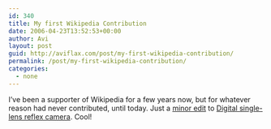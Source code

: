 ```yaml
---
id: 340
title: My first Wikipedia Contribution
date: 2006-04-23T13:52:53+00:00
author: Avi
layout: post
guid: http://aviflax.com/post/my-first-wikipedia-contribution/
permalink: /post/my-first-wikipedia-contribution/
categories:
  - none
---
```

I&#8217;ve been a supporter of Wikipedia for a few years now, but for whatever reason had never contributed, until today. Just a [minor edit](http://en.wikipedia.org/w/index.php?title=Digital_single-lens_reflex_camera&diff=49789204&oldid=49745718) to [Digital single-lens reflex camera](http://en.wikipedia.org/wiki/Digital_single-lens_reflex_camera). Cool!